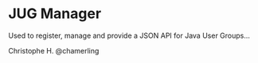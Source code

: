# JUG Manager
Used to register, manage and provide a JSON API for Java User Groups...

Christophe H.
@chamerling